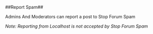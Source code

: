 ##Report Spam##

Admins And Moderators can report a post to Stop Forum Spam

*Note: Reporting from Localhost is not accepted by Stop Forum Spam*
